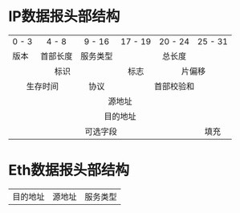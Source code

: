 # IP数据报头部结构

<table>
	<tr>
		<td align="center">0 - 3</td>
		<td align="center">4 - 8</td>
		<td colspan="2" align="center">9 - 16</td>
		<td colspan="0.5" align="center">17 - 19</td>
		<td colspan="3" align="center">20 - 24</td>
		<td colspan="0.5" align="center">25 - 31</td>
	</tr>
	<tr>
	    <td>版本</td>
	    <td>首部长度</td>
	    <td colspan="2" align="center">服务类型</td>
	    <td colspan="5" align="center">总长度</td>
	</tr >
	<tr >
	    <td colspan="4" align="center">标识</td>
	    <td colspan="0.5" align="center">标志</td>
	    <td colspan="4" align="center">片偏移</td>
	</tr>
	<tr>
	    <td colspan="2" align="center">生存时间</td>
	    <td colspan="2" align="center">协议</td>
	    <td colspan="5" align="center">首部校验和</td>
	</tr>
	<tr>
		<td colspan="9" align="center">源地址</td>
	</tr>
	<tr>
		<td colspan="9" align="center">目的地址</td>
	</tr>
	<tr>
		<td colspan="8" align="center">可选字段</td>
		<td colspan="0.5" align="center">填充</td>
	</tr>
</table>

# Eth数据报头部结构
<table>
	<tr>
	    <td>目的地址</td>
	    <td>源地址</td>
	    <td colspan="2" align="center">服务类型</td>
	</tr >
</table>
